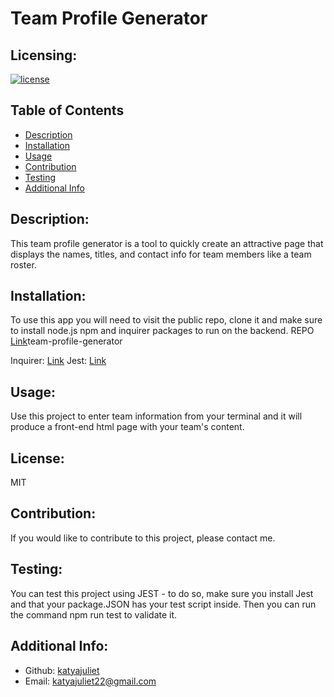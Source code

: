 # Team Profile Generator

  ## Licensing:
  [![license](https://img.shields.io/badge/license--blue)](https://shields.io)
  
  ## Table of Contents 
  - [Description](#description)
  - [Installation](#installation)
  - [Usage](#usage)
  - [Contribution](#contribution)
  - [Testing](#testing)
  - [Additional Info](#additional-info)
  
  ## Description:
  This team profile generator is a tool to quickly create an attractive page that displays the names, titles, and contact info for team members like a team roster.

  ## Installation:
  To use this app you will need to visit the public repo, clone it and make sure to install node.js npm and inquirer packages to run on the backend. REPO [Link](https://github.com/katyajuliet/)team-profile-generator

  Inquirer: [Link](https://www.npmjs.com/package/inquirer)
  Jest: [Link](https://www.npmjs.com/package/jest)

  ## Usage:
  Use this project to enter team information from your terminal and it will produce a front-end html page with your team's content.

  ## License:
  MIT

  ## Contribution:
  If you would like to contribute to this project, please contact me.

  ## Testing:
  You can test this project using JEST - to do so, make sure you install Jest and that your package.JSON has your test script inside. Then you can run the command npm run test to validate it.
  
  ## Additional Info:
  - Github: [katyajuliet](https://github.com/katyajuliet)
  - Email: katyajuliet22@gmail.com 